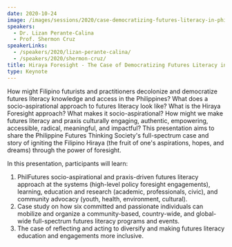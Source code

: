 ```yaml
---
date: 2020-10-24
image: /images/sessions/2020/case-democratizing-futures-literacy-in-philippines.jpg
speakers:
  - Dr. Lizan Perante-Calina
  - Prof. Shermon Cruz
speakerLinks: 
  - /speakers/2020/lizan-perante-calina/
  - /speakers/2020/shermon-cruz/
title: Hiraya Foresight - The Case of Democratizing Futures Literacy in the Philippines
type: Keynote
---
```


How might Filipino futurists and practitioners decolonize and democratize futures literacy knowledge and access in the Philippines? What does a socio-aspirational approach to futures literacy look like?  What is the Hiraya Foresight approach? What makes it socio-aspirational? How might we make futures literacy and praxis culturally engaging, authentic, empowering, accessible, radical, meaningful, and impactful?  This presentation aims to share the Philippine Futures Thinking Society's full-spectrum case and story of igniting the Filipino Hiraya (the fruit of one's aspirations, hopes, and dreams) through the power of foresight. 

In this presentation, participants will learn: 

1. PhilFutures socio-aspirational and praxis-driven futures literacy approach at the systems (high-level policy foresight engagements),  learning, education and research (academic, professionals, civic), and community advocacy (youth, health, environment, cultural).
2.  Case study on how six committed and passionate individuals can mobilize and organize a community-based, country-wide, and global-wide full-spectrum futures literacy programs and events.
3.  The case of reflecting and acting to diversify and making futures literacy education and engagements more inclusive.